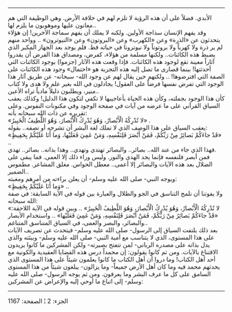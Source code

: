 ------------------------------------------------------------------------

الأبدي. فضلاً على أن هذه الرؤية لا تلزم لهم في خلافة الأرض. وهي الوظيفة
التي هم معانون عليها وموهوبون ما يلزم لها..  
وقد يفهم الإنسان سذاجة الأولين. ولكنه لا يملك أن يفهم سماجة الآخرين! إن
هؤلاء يتحدثون عن «الذرة» وعن «الكهرب» وعن «البروتون» وعن «النيوترون» ..
وواحد منهم لم ير ذرة ولا كهرباً ولا بروتوناً ولا نيوترونا في حياته قط. فلم
يوجد بعد الجهاز المكبر الذي يضبط هذه الكائنات.. ولكنها مسلمة من هؤلاء،
كفرض، ومصداق هذا الفرض أن يقدروا آثاراً معينة تقع لوجود هذه الكائنات.
فإذا وقعت هذه الآثار (جزموا) بوجود الكائنات التي أحدثتها! بينما قصارى ما
تصل إليه هذه التجربة هو «احتمال» وجود هذه الكائنات على الصفة التي
افترضوها! .. ولكنهم حين يقال لهم عن وجود الله- سبحانه- عن طريق آثار هذا
الوجود التي تفرض نفسها فرضاً على العقول! يجادلون في الله بغير علم ولا هدى
ولا كتاب منير، ويطلبون دليلاً مادياً تراه الأعين..  
كأن هذا الوجود بجملته، وكأن هذه الحياة بأعاجيبها لا تكفي لتكون هذا
الدليل! وكذلك يعقب السياق القرآني على ما عرضه من آيات في صفحة الوجود وفي
مكنونات النفوس. وعلى تقريره عن ذات الله سبحانه بأنه:  
«لا تُدْرِكُهُ الْأَبْصارُ، وَهُوَ يُدْرِكُ الْأَبْصارَ، وَهُوَ اللَّطِيفُ الْخَبِيرُ» .  
يعقب السياق على هذا الوصف الذي لا تملك لغة البشر أن تشرحه أو تصفه..
بقوله:  
«قَدْ جاءَكُمْ بَصائِرُ مِنْ رَبِّكُمْ، فَمَنْ أَبْصَرَ فَلِنَفْسِهِ، وَمَنْ عَمِيَ فَعَلَيْها، وَما أَنَا عَلَيْكُمْ
بِحَفِيظٍ» ..  
فهذا الذي جاء من عند الله.. بصائر.. والبصائر تهتدي وتهدي.. وهذا بذاته..
بصائر.. تهدي.  
فمن أبصر فلنفسه فإنما يجد الهدى والنور. وليس وراء ذلك إلا العمى. فما
يبقى على الضلال بعد هذه الآيات والبصائر إلا أعمى.. معطل الحواس. مغلق
المشاعر. مطموس الضمير..  
ويوجه النبي- صلى الله عليه وسلم- أن يعلن براءته من أمرهم ومغبته:  
«وَما أَنَا عَلَيْكُمْ بِحَفِيظٍ» ..  
ولا يفوتنا أن نلمح التناسق في الجو والظلال والعبارة بين قوله في الآية
السابقة: في صفة الله سبحانه:  
«لا تُدْرِكُهُ الْأَبْصارُ، وَهُوَ يُدْرِكُ الْأَبْصارَ، وَهُوَ اللَّطِيفُ الْخَبِيرُ» .. وبين قوله في
الآية اللاحقة: «قَدْ جاءَكُمْ بَصائِرُ مِنْ رَبِّكُمْ، فَمَنْ أَبْصَرَ فَلِنَفْسِهِ، وَمَنْ عَمِيَ فَعَلَيْها»
.. واستخدام الأبصار والبصائر، والبصر والعمى، في السياق المتناسق
المتناغم..  
بعد ذلك يلتفت السياق إلى الرسول- صلى الله عليه وسلم- فيتحدث عن تصريف
الآيات على هذا المستوى، الذي لا يتناسب مع أمية النبي- صلى الله عليه
وسلم- وبيئته والذي يدل بذاته على مصدره الرباني- لمن تتفتح بصيرته- ولكن
المشركين ما كانوا يريدون الاقتناع بالآيات. ومن ثم كانوا يقولون: إن محمداً
درس هذه القضايا العقيدية والكونية مع أحد أهل الكتاب! وما دروا أن أهل
الكتاب ما كانوا يعلمون شيئاً على هذا المستوى الذي يحدثهم محمد فيه وما كان
أهل الأرض جميعاً- وما يزالون- يبلغون شيئاً من هذا المستوى السامق على كل ما
عرف البشر وما يعرفون. ومن ثم يوجه الرسول- صلى الله عليه وسلم- إلى اتباع
ما أوحي إليه والإعراض عن المشركين:

------------------------------------------------------------------------

الجزء: 2 ¦ الصفحة: 1167
